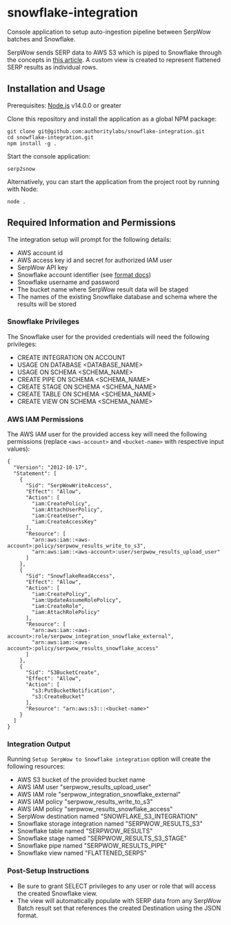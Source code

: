 # snowflake-integration
Console application to setup auto-ingestion pipeline between SerpWow batches and Snowflake.

SerpWow sends SERP data to AWS S3 which is piped to Snowflake through the concepts in [this article](https://docs.snowflake.com/en/user-guide/data-load-snowpipe-auto-s3#option-1-creating-a-new-s3-event-notification-to-automate-snowpipe). A custom view is created to represent flattened SERP results as individual rows.

## Installation and Usage

Prerequisites: [Node.js](https://nodejs.org/) v14.0.0 or greater

Clone this repository and install the application as a global NPM package:
```
git clone git@github.com:authoritylabs/snowflake-integration.git
cd snowflake-integration.git
npm install -g .
```

Start the console application:

```
serp2snow
```

Alternatively, you can start the application from the project root by running with Node:
```
node .
```

## Required Information and Permissions

The integration setup will prompt for the following details:
- AWS account id
- AWS access key id and secret for authorized IAM user
- SerpWow API key
- Snowflake account identifier (see [format docs](https://docs.snowflake.com/en/user-guide/admin-account-identifier))
- Snowflake username and password
- The bucket name where SerpWow result data will be staged
- The names of the existing Snowflake database and schema where the results will be stored


### Snowflake Privileges

The Snowflake user for the provided credentials will need the following privileges:

- CREATE INTEGRATION ON ACCOUNT
- USAGE ON DATABASE <DATABASE_NAME>
- USAGE ON SCHEMA <SCHEMA_NAME>
- CREATE PIPE ON SCHEMA <SCHEMA_NAME>
- CREATE STAGE ON SCHEMA <SCHEMA_NAME>
- CREATE TABLE ON SCHEMA <SCHEMA_NAME>
- CREATE VIEW ON SCHEMA <SCHEMA_NAME>

### AWS IAM Permissions

The AWS IAM user for the provided access key will need the following permissions (replace `<aws-account>` and `<bucket-name>` with respective input values):

```
{
  "Version": "2012-10-17",
  "Statement": [
    {
      "Sid": "SerpWowWriteAccess",
      "Effect": "Allow",
      "Action": [
        "iam:CreatePolicy",
        "iam:AttachUserPolicy",
        "iam:CreateUser",
        "iam:CreateAccessKey"
      ],
      "Resource": [
        "arn:aws:iam::<aws-account>:policy/serpwow_results_write_to_s3",
        "arn:aws:iam::<aws-account>:user/serpwow_results_upload_user"
      ]
    },
    {
      "Sid": "SnowflakeReadAccess",
      "Effect": "Allow",
      "Action": [
        "iam:CreatePolicy",
        "iam:UpdateAssumeRolePolicy",
        "iam:CreateRole",
        "iam:AttachRolePolicy"
      ],
      "Resource": [
        "arn:aws:iam::<aws-account>:role/serpwow_integration_snowflake_external",
        "arn:aws:iam::<aws-account>:policy/serpwow_results_snowflake_access"
      ]
    },
    {
      "Sid": "S3BucketCreate",
      "Effect": "Allow",
      "Action": [
        "s3:PutBucketNotification",
        "s3:CreateBucket"
      ],
      "Resource": "arn:aws:s3:::<bucket-name>"
    }
  ]
}
```

### Integration Output

Running `Setup SerpWow to Snowflake integration` option will create the following resources:

* AWS S3 bucket of the provided bucket name
* AWS IAM user "serpwow_results_upload_user"
* AWS IAM role "serpwow_integration_snowflake_external"
* AWS IAM policy "serpwow_results_write_to_s3"
* AWS IAM policy "serpwow_results_snowflake_access"
* SerpWow destination named "SNOWFLAKE_S3_INTEGRATION"
* Snowflake storage integration named "SERPWOW_RESULTS_S3"
* Snowflake table named "SERPWOW_RESULTS"
* Snowflake stage named "SERPWOW_RESULTS_S3_STAGE"
* Snowflake pipe named "SERPWOW_RESULTS_PIPE"
* Snowflake view named "FLATTENED_SERPS"

### Post-Setup Instructions

* Be sure to grant SELECT privileges to any user or role that will access the created Snowflake view.
* The view will automatically populate with SERP data from any SerpWow Batch result set that references the created Destination using the JSON format.
